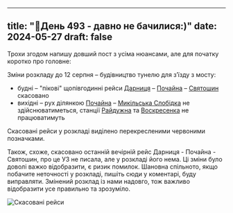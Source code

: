 
---
title: "🚆День 493 - давно не бачилися:)"
date: 2024-05-27
draft: false
---

Трохи згодом напишу довший пост з усіма нюансами, але для початку коротко про головне:

Зміни розкладу до 12 серпня – будівництво тунелю для зʼїзду з мосту:
 - будні – "пікові" щопівгодинні рейси [Дарниця](/stations/darnitsia) – [Почайна](/stations/pochaina) – [Святошин](/stations/sviatoshin) скасовано
 - вихідні – рух ділянкою [Почайна](/stations/pochaina) – [Микільська Слобідка](/stations/mikilska-slobidka) не здійснюватиметься, станції [Райдужна](/stations/raiduzhnyi) та [Воскресенка](/stations/voskresenka) не працюватимуть

Скасовані рейси у розкладі виділено перекресленими червоними позначками.

Також, схоже, скасовано останній вечірній рейс Дарниця - Почайна - Святошин, про це УЗ не писала, але у розкладі його нема.
Ці зміни було доволі важко відобразити, є ризик помилок. Шановна спільното, якщо побачите неточності у розкладі, пишіть сюди у коментарі, буду виправляти.
Змінений розклад із нами надовго, тож важливо відобразити усе правильно та зрозуміло.

![](/news/images/13/cross.jpg "Скасовані рейси")